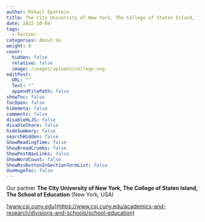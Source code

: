 ```yaml
---
author: Mihail Epshtein
title: The City University of New York, The College of Staten Island, The School of Education
date: 2022-10-04
tags:
  - Partner
categories: About Us
weight: 0
cover:
  hidden: false
  relative: false
  image: /images/uploads/college.svg
editPost:
  URL: ""
  Text: ""
  appendFilePath: false
showToc: false
TocOpen: false
hidemeta: false
comments: false
disableHLJS: false
disableShare: false
hideSummary: false
searchHidden: false
ShowReadingTime: false
ShowBreadCrumbs: false
ShowPostNavLinks: false
ShowWordCount: false
ShowRssButtonInSectionTermList: false
UseHugoToc: false
---
```

Our partner **The City University of New York, The College of Staten Island, The School of Education** (New York, USA)

[www.csi.cuny.edu](https://www.csi.cuny.edu/academics-and-research/divisions-and-schools/school-education)